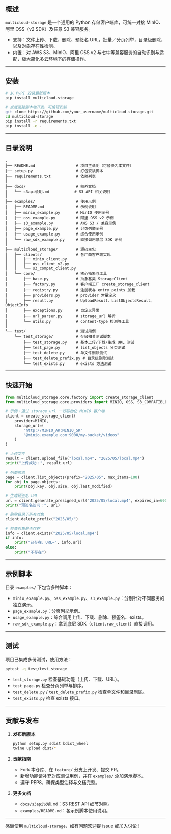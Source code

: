 ## 概述

`multicloud-storage` 是一个通用的 Python 存储客户端库，可统一对接 MinIO、阿里 OSS（v2 SDK）及任意 S3 兼容服务。

- 支持：文件上传、下载、删除、预签名 URL，批量／分页列举，目录级删除，以及对象存在性检测。
- 内置：对 AWS S3、MinIO、阿里 OSS v2 与七牛等兼容服务的自动识别与适配，极大简化多云环境下的存储操作。

------

## 安装

```bash
# 从 PyPI 安装最新版本
pip install multicloud-storage

# 或者克隆到本地开发、可编辑安装
git clone https://github.com/your_username/multicloud-storage.git
cd multicloud-storage
pip install -r requirements.txt
pip install -e .
```

------

## 目录说明

```text
.
├── README.md                  # 项目主说明（可替换为本文件）
├── setup.py                   # 打包安装脚本
├── requirements.txt           # 依赖列表
│
├── docs/                      # 额外文档
│   └── s3api说明.md           # S3 API 相关说明
│
├── examples/                  # 使用示例
│   ├── README.md              # 示例说明
│   ├── minio_example.py       # MinIO 使用示例
│   ├── oss_example.py         # 阿里 OSS v2 示例
│   ├── s3_example.py          # AWS S3 / 兼容示例
│   ├── page_example.py        # 分页列举示例
│   ├── usage_example.py       # 综合使用示例
│   └── raw_sdk_example.py     # 直接调用底层 SDK 示例
│
├── multicloud_storage/        # 源码主包
│   ├── clients/               # 各厂商客户端实现
│   │   ├── minio_client.py
│   │   ├── oss_client_v2.py
│   │   └── s3_compat_client.py
│   └── core/                  # 核心抽象与工具
│       ├── base.py            # 抽象基类 StorageClient
│       ├── factory.py         # 客户端工厂 create_storage_client
│       ├── registry.py        # 注册表与 entry_points 加载
│       ├── providers.py       # provider 常量定义
│       ├── result.py          # UploadResult、ListObjectsResult、ObjectInfo
│       ├── exceptions.py      # 自定义异常
│       ├── url_parser.py      # storage_url 解析
│       └── utils.py           # content-type 检测等工具
│
└── test/                      # 测试用例
    └── test_storage/          # 存储相关测试脚本
        ├── test_storage.py    # 基本上传/下载/生成 URL 测试
        ├── test_page.py       # list_objects 分页测试
        ├── test_delete.py     # 单文件删除测试
        ├── test_delete_prefix.py # 目录级删除测试
        └── test_exists.py     # exists 方法测试
```

------

## 快速开始

```python
from multicloud_storage.core.factory import create_storage_client
from multicloud_storage.core.providers import MINIO, OSS, S3_COMPATIBLE

# 示例：通过 storage_url 一行初始化 MinIO 客户端
client = create_storage_client(
    provider=MINIO,
    storage_url=(
        "http://MINIO_AK:MINIO_SK"
        "@minio.example.com:9000/my-bucket/videos"
    )
)

# 上传文件
result = client.upload_file("local.mp4", "2025/05/local.mp4")
print("上传成功：", result.url)

# 列举前缀
page = client.list_objects(prefix="2025/05", max_items=100)
for obj in page.objects:
    print(obj.key, obj.size, obj.last_modified)

# 生成预签名 URL
url = client.generate_presigned_url("2025/05/local.mp4", expires_in=600)
print("预签名访问：", url)

# 删除目录下所有对象
client.delete_prefix("2025/05/")

# 检查对象是否存在
info = client.exists("2025/05/local.mp4")
if info:
    print("已存在，URL=", info.url)
else:
    print("不存在")
```

------

## 示例脚本

目录 `examples/` 下包含多种脚本：

- `minio_example.py`、`oss_example.py`、`s3_example.py`：分别针对不同服务的独立演示。
- `page_example.py`：分页列举示例。
- `usage_example.py`：综合调用上传、下载、删除、预签名、exists。
- `raw_sdk_example.py`：拿到底层 SDK（`client.raw_client`）直接调用。

------

## 测试

项目已集成多份测试，使用方法：

```bash
pytest -q test/test_storage
```

- `test_storage.py` 检查基础功能（上传、下载、URL）。
- `test_page.py` 检查分页列举与排序。
- `test_delete.py` / `test_delete_prefix.py` 检查单文件和目录删除。
- `test_exists.py` 检查 exists 接口。

------

## 贡献与发布

1. **发布新版本**

   ```bash
   python setup.py sdist bdist_wheel
   twine upload dist/*
   ```
   
2. **贡献指南**

   - Fork 本仓库、在 `feature/` 分支上开发、提交 PR。
   - 新增功能请补充对应测试用例，并在 `examples/` 添加演示脚本。
   - 遵守 PEP8，确保类型注释与文档完整。

3. **更多文档**

   - `docs/s3api说明.md`：S3 REST API 细节对照。
   - `examples/README.md`：各示例脚本使用说明。

------

感谢使用 `multicloud-storage`，如有问题欢迎提 issue 或加入讨论！